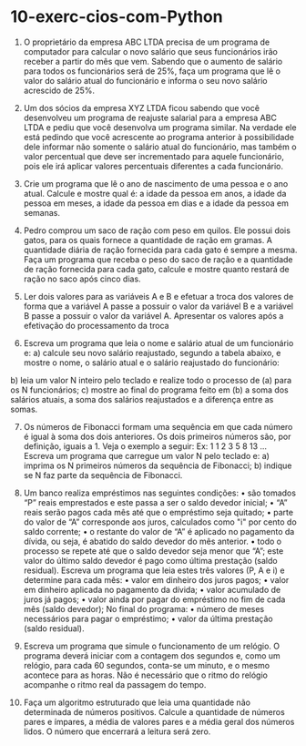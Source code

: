 # 10-exerc-cios-com-Python

1) O proprietário da empresa ABC LTDA precisa de um programa de computador para calcular o
novo salário que seus funcionários irão receber a partir do mês que vem. Sabendo que o
aumento de salário para todos os funcionários será de 25%, faça um programa que lê o valor do
salário atual do funcionário e informa o seu novo salário acrescido de 25%.

2) Um dos sócios da empresa XYZ LTDA ficou sabendo que você desenvolveu um programa de
reajuste salarial para a empresa ABC LTDA e pediu que você desenvolva um programa similar. Na
verdade ele está pedindo que você acrescente ao programa anterior à possibilidade dele
informar não somente o salário atual do funcionário, mas também o valor percentual que deve
ser incrementado para aquele funcionário, pois ele irá aplicar valores percentuais diferentes a
cada funcionário.

3) Crie um programa que lê o ano de nascimento de uma pessoa e o ano atual. Calcule e mostre
qual é: a idade da pessoa em anos, a idade da pessoa em meses, a idade da pessoa em dias e a
idade da pessoa em semanas.

4) Pedro comprou um saco de ração com peso em quilos. Ele possui dois gatos, para os quais
fornece a quantidade de ração em gramas. A quantidade diária de ração fornecida para cada
gato é sempre a mesma. Faça um programa que receba o peso do saco de ração e a quantidade
de ração fornecida para cada gato, calcule e mostre quanto restará de ração no saco após cinco
dias.

5) Ler dois valores para as variáveis A e B e efetuar a troca dos valores de forma que a variável A
passe a possuir o valor da variável B e a variável B passe a possuir o valor da variável A.
Apresentar os valores após a efetivação do processamento da troca

6) Escreva um programa que leia o nome e salário atual de um funcionário e:
a) calcule seu novo salário reajustado, segundo a tabela abaixo, e mostre o nome, o
salário atual e o salário reajustado do funcionário:

b) leia um valor N inteiro pelo teclado e realize todo o processo de (a) para os N
funcionários;
c) mostre ao final do programa feito em (b) a soma dos salários atuais, a soma dos
salários reajustados e a diferença entre as somas.

7. Os números de Fibonacci formam uma sequência em que cada número é igual à soma dos
dois anteriores. Os dois primeiros números são, por definição, iguais a 1. Veja o exemplo a seguir:
Ex: 1 1 2 3 5 8 13 ...
Escreva um programa que carregue um valor N pelo teclado e:
a) imprima os N primeiros números da sequência de Fibonacci;
b) indique se N faz parte da sequência de Fibonacci.

8. Um banco realiza empréstimos nas seguintes condições:
• são tomados “P” reais emprestados e este passa a ser o saldo devedor inicial;
• “A” reais serão pagos cada mês até que o empréstimo seja quitado;
• parte do valor de “A” corresponde aos juros, calculados como "i" por cento do saldo
corrente;
• o restante do valor de “A” é aplicado no pagamento da dívida, ou seja, é abatido do
saldo devedor do mês anterior.
• todo o processo se repete até que o saldo devedor seja menor que “A”; este valor do
último saldo devedor é pago como última prestação (saldo residual).
Escreva um programa que leia estes três valores (P, A e i) e determine para cada mês:
• valor em dinheiro dos juros pagos;
• valor em dinheiro aplicada no pagamento da dívida;
• valor acumulado de juros já pagos;
• valor ainda por pagar do empréstimo no fim de cada mês (saldo devedor);
No final do programa:
• número de meses necessários para pagar o empréstimo;
• valor da última prestação (saldo residual).

9. Escreva um programa que simule o funcionamento de um relógio. O programa deverá iniciar
com a contagem dos segundos e, como um relógio, para cada 60 segundos, conta-se um
minuto, e o mesmo acontece para as horas. Não é necessário que o ritmo do relógio
acompanhe o ritmo real da passagem do tempo.

10. Faça um algoritmo estruturado que leia uma quantidade não determinada de números
positivos. Calcule a quantidade de números pares e ímpares, a média de valores pares e a
média geral dos números lidos. O número que encerrará a leitura será zero.
